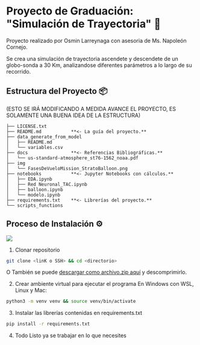 # Proyecto de Graduación: "Simulación de Trayectoria" 🎈

Proyecto realizado por Osmin Larreynaga con asesoria de Ms. Napoleón Cornejo. 

Se crea una simulación de trayectoria ascendete y descendete de un globo-sonda a 30 Km, analizandose diferentes parámetros a lo largo de su recorrido.

## Estructura del Proyecto 📦
(ESTO SE IRÁ MODIFICANDO A MEDIDA AVANCE EL PROYECTO, ES SOLAMENTE UNA BUENA IDEA DE LA ESTRUCTURA)

    ├── LICENSE.txt
    ├── README.md           **<- La guía del proyecto.**
    ├── data_generate_from_model
    │   ├── README.md
    │   └── variables.csv
    ├── docs                **<- Referencias Bibliográficas.**
    │   └── us-standard-atmosphere_st76-1562_noaa.pdf
    ├── img
    │   └── FasesDeVueloMission_StratoBalloon.png
    ├── notebooks           **<- Jupyter Notebooks con cálculos.**
    │   ├── EDA.ipynb
    │   ├── Red Neuronal_TAC.ipynb
    │   ├── balloon.ipynb
    │   └── modelo.ipynb
    ├── requirements.txt    **<- Librerías del proyecto.**
    └── scripts_functions

## Proceso de Instalación ⚙️
![](https://thumbs.gfycat.com/UglyEminentEidolonhelvum-size_restricted.gif)

1. Clonar repositorio
``` bash
git clone <linK o SSH> && cd <directorio>
```
O  También se puede [descargar como archivo.zip aquí](https://github.com/ozmin-lab/simulacion_trayectoria/archive/refs/heads/main.zip "descargar en archivo.zip aquí") y descomprimirlo.

2. Crear ambiente virtual para ejecutar el programa
En Windows con WSL, Linux y Mac:
``` bash
python3 -m venv venv && source venv/bin/activate
```

3. Instalar las librerías contenidas en requirements.txt
``` bash
pip install -r requirements.txt
```

4. Todo Listo ya se trabajar en lo que necesites
